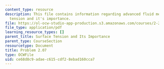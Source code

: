 ```yaml
---
content_type: resource
description: This file contains information regarding advanced fluid mechanics, surface
  tension and it's importance.
file: https://ol-ocw-studio-app-production.s3.amazonaws.com/courses/2-25-advanced-fluid-mechanics-fall-2013/ce68d8c9adaec615cdf28ebad160cca7_MIT2_25F13_Problem2.07.pdf
file_type: application/pdf
learning_resource_types: []
parent_title: Surface Tension and Its Importance
parent_type: CourseSection
resourcetype: Document
title: Problem 2.07
type: OCWFile
uid: ce68d8c9-adae-c615-cdf2-8ebad160cca7
---
```

